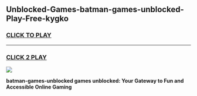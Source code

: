 
## Unblocked-Games-batman-games-unblocked-Play-Free-kygko
<h3>
<a href="https://premium76.site?title=batman-games-unblocked&ref=18A">CLICK TO PLAY</a></h3>
<hr>

<h3>
<a href="https://premium76.site?title=batman-games-unblocked&ref=18A">CLICK 2 PLAY</a>
  
</h3>

<a href="https://premium76.site?title=batman-games-unblocked&ref=18A"><img src="https://clearcache.store/games.png"></a>


**batman-games-unblocked games unblocked: Your Gateway to Fun and Accessible Online Gaming**
